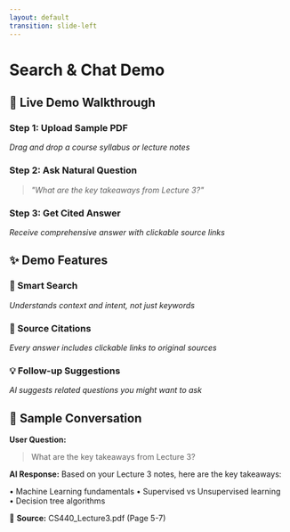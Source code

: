 ```yaml
---
layout: default
transition: slide-left
---
```


<ThemeToggle />

# <span class="slide-title">Search & Chat Demo</span>

<div class="grid grid-cols-2 gap-12 mt-8">

<div>

## 🎯 Live Demo Walkthrough

### Step 1: Upload Sample PDF
*Drag and drop a course syllabus or lecture notes*

### Step 2: Ask Natural Question
> *"What are the key takeaways from Lecture 3?"*

### Step 3: Get Cited Answer
*Receive comprehensive answer with clickable source links*

</div>

<div>

## ✨ Demo Features

### 🧠 Smart Search
*Understands context and intent, not just keywords*

### 🔗 Source Citations  
*Every answer includes clickable links to original sources*

### 💡 Follow-up Suggestions
*AI suggests related questions you might want to ask*

</div>

</div>

## 💬 Sample Conversation

<div class="max-w-4xl mx-auto space-y-4 mt-8">

**User Question:**
> What are the key takeaways from Lecture 3?

**AI Response:**
Based on your Lecture 3 notes, here are the key takeaways:

• Machine Learning fundamentals
• Supervised vs Unsupervised learning  
• Decision tree algorithms

📄 **Source:** CS440_Lecture3.pdf (Page 5-7)

</div>

<!--
Search & Chat Demo slide - live demo walkthrough and sample conversation
--> 